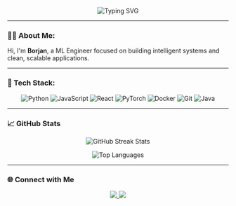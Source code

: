 <!-- Banner -->
<p align="center">
  <img src="https://readme-typing-svg.demolab.com?font=Fira+Code&size=24&pause=1000&width=650&lines=Hey+there+👋+I'm+Borjan!;Python+%7C+JavaScript+%7C+PyTorch+%7C+React+%7C+Docker;Building+clean+APIs+and+smart+models" alt="Typing SVG" />
</p>


---

### 👨‍💻 About Me:
Hi, I'm **Borjan**, a ML Engineer focused on building intelligent systems and clean, scalable applications.  


---

### 🧰 Tech Stack:
<p align="center">
  <img src="https://img.shields.io/badge/Python-black.svg?style=for-the-badge&logo=python&logoColor=white" alt="Python">
  <img src="https://img.shields.io/badge/JavaScript-black.svg?style=for-the-badge&logo=javascript&logoColor=white" alt="JavaScript">
    <img src="https://img.shields.io/badge/React-black.svg?style=for-the-badge&logo=react&logoColor=white" alt="React">
  <img src="https://img.shields.io/badge/PyTorch-black.svg?style=for-the-badge&logo=pytorch&logoColor=white" alt="PyTorch">
  <img src="https://img.shields.io/badge/Docker-black.svg?style=for-the-badge&logo=docker&logoColor=white" alt="Docker">
  <img src="https://img.shields.io/badge/Git-black.svg?style=for-the-badge&logo=git&logoColor=white" alt="Git">
  <img src="https://img.shields.io/badge/java-black.svg?style=for-the-badge&logo=openjdk&logoColor=white" alt="Java">
</p>

---

### 📈 GitHub Stats
<p align="center">
   <img src="https://github-readme-streak-stats.herokuapp.com/?user=borjanob&theme=highcontrast&hide_border=false" alt="GitHub Streak Stats">
</p>
<p align="center">
  <img src="https://github-readme-stats.vercel.app/api/top-langs/?username=borjanob&hide=html&layout=compact&theme=dark" alt="Top Languages">
</p>

---
### 🌐 Connect with Me
<p align="center">
  <a href="https://mk.linkedin.com/in/borjan-obednikovski-91336a275" target="_blank">
    <img src="https://img.shields.io/badge/-LinkedIn-0A66C2?style=for-the-badge&logo=linkedin&logoColor=white" />
  </a>
  <a href="mailto:obednikovskiborjan@gmail.com">
    <img src="https://img.shields.io/badge/-Email-D14836?style=for-the-badge&logo=gmail&logoColor=white" />
  </a>

</p>
